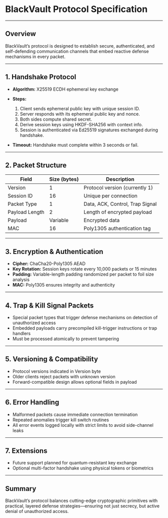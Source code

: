 # BlackVault Protocol Specification

---

## Overview

BlackVault’s protocol is designed to establish secure, authenticated, and self-defending communication channels that embed reactive defense mechanisms in every packet.

---

## 1. Handshake Protocol

- **Algorithm:** X25519 ECDH ephemeral key exchange  
- **Steps:**  
  1. Client sends ephemeral public key with unique session ID.  
  2. Server responds with its ephemeral public key and nonce.  
  3. Both sides compute shared secret.  
  4. Derive session keys using HKDF-SHA256 with context info.  
  5. Session is authenticated via Ed25519 signatures exchanged during handshake.

- **Timeout:** Handshake must complete within 3 seconds or fail.

---

## 2. Packet Structure

| Field           | Size (bytes) | Description                         |
|-----------------|--------------|-----------------------------------|
| Version         | 1            | Protocol version (currently 1)    |
| Session ID      | 16           | Unique per connection              |
| Packet Type     | 1            | Data, ACK, Control, Trap Signal   |
| Payload Length  | 2            | Length of encrypted payload        |
| Payload         | Variable     | Encrypted data                    |
| MAC             | 16           | Poly1305 authentication tag       |

---

## 3. Encryption & Authentication

- **Cipher:** ChaCha20-Poly1305 AEAD  
- **Key Rotation:** Session keys rotate every 10,000 packets or 15 minutes  
- **Padding:** Variable-length padding randomized per packet to foil size analysis  
- **MAC:** Poly1305 ensures integrity and authenticity  

---

## 4. Trap & Kill Signal Packets

- Special packet types that trigger defense mechanisms on detection of unauthorized access  
- Embedded payloads carry precompiled kill-trigger instructions or trap handlers  
- Must be processed atomically to prevent tampering  

---

## 5. Versioning & Compatibility

- Protocol versions indicated in Version byte  
- Older clients reject packets with unknown version  
- Forward-compatible design allows optional fields in payload  

---

## 6. Error Handling

- Malformed packets cause immediate connection termination  
- Repeated anomalies trigger kill switch routines  
- All error events logged locally with strict limits to avoid side-channel leaks

---

## 7. Extensions

- Future support planned for quantum-resistant key exchange  
- Optional multi-factor handshake using physical tokens or biometrics

---

## Summary

BlackVault’s protocol balances cutting-edge cryptographic primitives with practical, layered defense strategies—ensuring not just secrecy, but active denial of unauthorized access.


